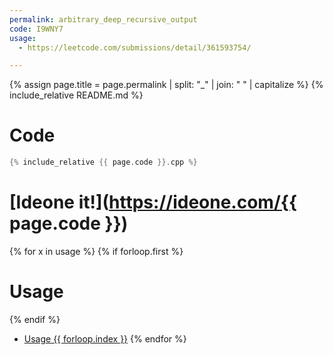 ```yaml
---
permalink: arbitrary_deep_recursive_output
code: I9WNY7
usage:
  - https://leetcode.com/submissions/detail/361593754/

---
```

{% assign page.title = page.permalink | split: "_" | join: " " | capitalize %}
{% include_relative README.md %}
# Code
```cpp
{% include_relative {{ page.code }}.cpp %}
```

# [Ideone it!](https://ideone.com/{{ page.code }})

{% for x in usage %}
{% if forloop.first %}
# Usage
{% endif %}
 - [Usage {{ forloop.index }}]({{x}})
{% endfor %}
